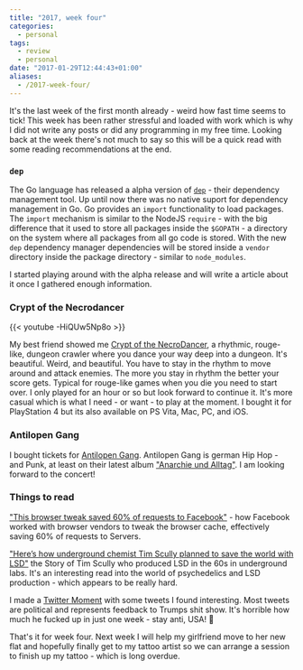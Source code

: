 ```yaml
---
title: "2017, week four"
categories: 
  - personal
tags:
  - review
  - personal
date: "2017-01-29T12:44:43+01:00"
aliases:
  - /2017-week-four/
---
```


It's the last week of the first month already - weird how fast time seems to tick! This week has been rather stressful and loaded with work which is why I did not write any posts or did any programming in my free time. Looking back at the week there's not much to say so this will be a quick read with some reading recommendations at the end.

### `dep`

The Go language has released a alpha version of [`dep`](https://github.com/golang/dep) - their dependency management tool. Up until now there was no native suport for dependency management in Go. Go provides an `import` functionality to load packages. The `import` mechanism is similar to the NodeJS `require` - with the big difference that it used to store all packages inside the `$GOPATH` - a directory on the system where all packages from all go code is stored. With the new `dep` dependency manager dependencies will be stored inside a `vendor` directory inside the package directory - similar to `node_modules`.

I started playing around with the alpha release and will write a article about it once I gathered enough information.

### Crypt of the Necrodancer

{{< youtube -HiQUw5Np8o >}}

My best friend showed me [Crypt of the NecroDancer](http://necrodancer.com/), a rhythmic, rouge-like, dungeon crawler where you dance your way deep into a dungeon. It's beautiful. Weird, and beautiful. You have to stay in the rhythm to move around and attack enemies. The more you stay in rhythm the better your score gets. Typical for rouge-like games when you die you need to start over. I only played for an hour or so but look forward to continue it. It's more casual which is what I need - or want - to play at the moment. I bought it for PlayStation 4 but its also available on PS Vita, Mac, PC, and iOS.

### Antilopen Gang

I bought tickets for [Antilopen Gang](http://www.schlachthof-wiesbaden.de/programmdetails/items/antilopen-gang-anarchie-alltag.html). Antilopen Gang is german Hip Hop - and Punk, at least on their latest album ["Anarchie und Alltag"](https://play.google.com/music/m/Bl6aukayea54w6hm757vx2npv3m?t=Anarchie_und_Alltag__Bonusalbum_Atombombe_auf_Deutschland_-_Antilopen_Gang). I am looking forward to the concert!

### Things to read

["This browser tweak saved 60% of requests to Facebook"](https://code.facebook.com/posts/557147474482256/this-browser-tweak-saved-60-of-requests-to-facebook) - how Facebook worked with browser vendors to tweak the browser cache, effectively saving 60% of requests to Servers.

["Here’s how underground chemist Tim Scully planned to save the world with LSD"](http://www.theverge.com/2017/1/26/14398934/tim-scully-lsd-chemistry-drugs-counterculture-psychedelics) the Story of Tim Scully who produced LSD in the 60s in underground labs. It's an interesting read into the world of psychedelics and LSD production - which appears to be really hard.

I made a [Twitter Moment](https://twitter.com/i/moments/825722790259126273) with some tweets I found interesting. Most tweets are political and represents feedback to Trumps shit show. It's horrible how much he fucked up in just one week - stay anti, USA! 🏴

That's it for week four. Next week I will help my girlfriend move to her new flat and hopefully finally get to my tattoo artist so we can arrange a session to finish up my tattoo - which is long overdue.
